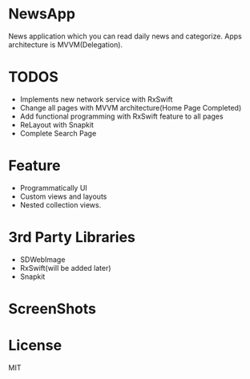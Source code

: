 # NewsApp
News application which you can read daily news and categorize. Apps architecture is MVVM(Delegation).

# TODOS
- Implements new network service with RxSwift
- Change all pages with MVVM architecture(Home Page Completed)
- Add functional programming with RxSwift feature to all pages 
- ReLayout with Snapkit
- Complete Search Page

# Feature
- Programmatically UI
- Custom views and layouts
- Nested collection views.

# 3rd Party Libraries
- SDWebImage
- RxSwift(will be added later)
- Snapkit

# ScreenShots

# License
MIT

